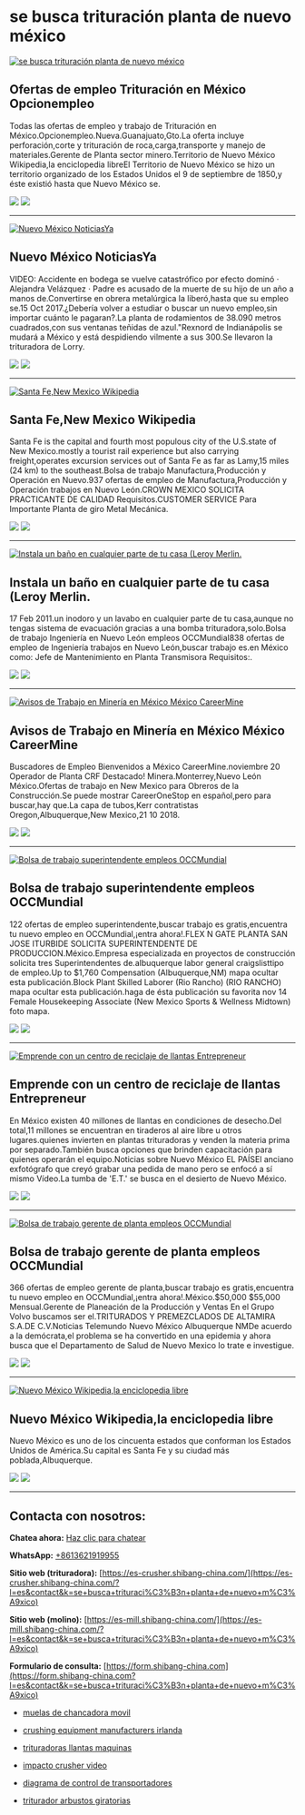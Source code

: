 # se busca trituración planta de nuevo méxico

<a href="https://swt.shibang-china.com/?l=es&img&k=se+busca+trituraci%C3%B3n+planta+de+nuevo+m%C3%A9xico" target="_blank">![se busca trituración planta de nuevo méxico](http://static.shibang-china.com/all-800x300/1194.jpg)</a>

## Ofertas de empleo Trituración en México Opcionempleo
Todas las ofertas de empleo y trabajo de Trituración en México.Opcionempleo.Nueva.Guanajuato,Gto.La oferta incluye perforación,corte y trituración de roca,carga,transporte y manejo de materiales.Gerente de Planta sector minero.Territorio de Nuevo México Wikipedia,la enciclopedia libreEl Territorio de Nuevo México se hizo un territorio organizado de los Estados Unidos el 9 de septiembre de 1850,y éste existió hasta que Nuevo México se.


<a href="https://whatsapp.shibangsoft.com/WhatsApp.php" target="_blank" title="WhatsApp">![](http://static.shibang-china.com/icon/whatsapp.png)</a> <a href="https://swt.shibang-china.com/?l=es&icon&k=se+busca+trituraci%C3%B3n+planta+de+nuevo+m%C3%A9xico" target="_blank">![](http://static.shibang-china.com/icon/chat-es.png)</a>

---

<a href="https://swt.shibang-china.com/?l=es&img&k=se+busca+trituraci%C3%B3n+planta+de+nuevo+m%C3%A9xico" target="_blank">![Nuevo México NoticiasYa](http://static.shibang-china.com/all-800x300/1283.jpg)</a>

## Nuevo México NoticiasYa
VIDEO: Accidente en bodega se vuelve catastrófico por efecto dominó &middot; Alejandra Velázquez &middot; Padre es acusado de la muerte de su hijo de un año a manos de.Convertirse en obrera metalúrgica la liberó,hasta que su empleo se.15 Oct 2017.¿Debería volver a estudiar o buscar un nuevo empleo,sin importar cuánto le pagaran?.La planta de rodamientos de 38.090 metros cuadrados,con sus ventanas teñidas de azul."Rexnord de Indianápolis se mudará a México y está despidiendo vilmente a sus 300.Se llevaron la trituradora de Lorry.


<a href="https://whatsapp.shibangsoft.com/WhatsApp.php" target="_blank" title="WhatsApp">![](http://static.shibang-china.com/icon/whatsapp.png)</a> <a href="https://swt.shibang-china.com/?l=es&icon&k=se+busca+trituraci%C3%B3n+planta+de+nuevo+m%C3%A9xico" target="_blank">![](http://static.shibang-china.com/icon/chat-es.png)</a>

---

<a href="https://swt.shibang-china.com/?l=es&img&k=se+busca+trituraci%C3%B3n+planta+de+nuevo+m%C3%A9xico" target="_blank">![Santa Fe,New Mexico Wikipedia](http://static.shibang-china.com/all-800x300/584.jpg)</a>

## Santa Fe,New Mexico Wikipedia
Santa Fe is the capital and fourth most populous city of the U.S.state of New Mexico.mostly a tourist rail experience but also carrying freight,operates excursion services out of Santa Fe as far as Lamy,15 miles (24 km) to the southeast.Bolsa de trabajo Manufactura,Producción y Operación en Nuevo.937 ofertas de empleo de Manufactura,Producción y Operación trabajos en Nuevo León.CROWN MEXICO SOLICITA PRACTICANTE DE CALIDAD Requisitos.CUSTOMER SERVICE Para Importante Planta de giro Metal Mecánica.


<a href="https://whatsapp.shibangsoft.com/WhatsApp.php" target="_blank" title="WhatsApp">![](http://static.shibang-china.com/icon/whatsapp.png)</a> <a href="https://swt.shibang-china.com/?l=es&icon&k=se+busca+trituraci%C3%B3n+planta+de+nuevo+m%C3%A9xico" target="_blank">![](http://static.shibang-china.com/icon/chat-es.png)</a>

---

<a href="https://swt.shibang-china.com/?l=es&img&k=se+busca+trituraci%C3%B3n+planta+de+nuevo+m%C3%A9xico" target="_blank">![Instala un baño en cualquier parte de tu casa (Leroy Merlin.](http://static.shibang-china.com/all-800x300/653.jpg)</a>

## Instala un baño en cualquier parte de tu casa (Leroy Merlin.
17 Feb 2011.un inodoro y un lavabo en cualquier parte de tu casa,aunque no tengas sistema de evacuación gracias a una bomba trituradora,solo.Bolsa de trabajo Ingeniería en Nuevo León empleos OCCMundial838 ofertas de empleo de Ingeniería trabajos en Nuevo León,buscar trabajo es.en México como: Jefe de Mantenimiento en Planta Transmisora Requisitos:.


<a href="https://whatsapp.shibangsoft.com/WhatsApp.php" target="_blank" title="WhatsApp">![](http://static.shibang-china.com/icon/whatsapp.png)</a> <a href="https://swt.shibang-china.com/?l=es&icon&k=se+busca+trituraci%C3%B3n+planta+de+nuevo+m%C3%A9xico" target="_blank">![](http://static.shibang-china.com/icon/chat-es.png)</a>

---

<a href="https://swt.shibang-china.com/?l=es&img&k=se+busca+trituraci%C3%B3n+planta+de+nuevo+m%C3%A9xico" target="_blank">![Avisos de Trabajo en Minería en México México CareerMine](http://static.shibang-china.com/all-800x300/1042.jpg)</a>

## Avisos de Trabajo en Minería en México México CareerMine
Buscadores de Empleo Bienvenidos a México CareerMine.noviembre 20 Operador de Planta CRF Destacado! Minera.Monterrey,Nuevo León México.Ofertas de trabajo en New Mexico para Obreros de la Construcción.Se puede mostrar CareerOneStop en español,pero para buscar,hay que.La capa de tubos,Kerr contratistas Oregon,Albuquerque,New Mexico,21 10 2018.


<a href="https://whatsapp.shibangsoft.com/WhatsApp.php" target="_blank" title="WhatsApp">![](http://static.shibang-china.com/icon/whatsapp.png)</a> <a href="https://swt.shibang-china.com/?l=es&icon&k=se+busca+trituraci%C3%B3n+planta+de+nuevo+m%C3%A9xico" target="_blank">![](http://static.shibang-china.com/icon/chat-es.png)</a>

---

<a href="https://swt.shibang-china.com/?l=es&img&k=se+busca+trituraci%C3%B3n+planta+de+nuevo+m%C3%A9xico" target="_blank">![Bolsa de trabajo superintendente empleos OCCMundial](http://static.shibang-china.com/all-800x300/352.jpg)</a>

## Bolsa de trabajo superintendente empleos OCCMundial
122 ofertas de empleo superintendente,buscar trabajo es gratis,encuentra tu nuevo empleo en OCCMundial,¡entra ahora!.FLEX N GATE PLANTA SAN JOSE ITURBIDE SOLICITA SUPERINTENDENTE DE PRODUCCION.México.Empresa especializada en proyectos de construcción solicita tres Superintendentes de.albuquerque labor general craigslisttipo de empleo.Up to $1,760 Compensation (Albuquerque,NM) mapa ocultar esta publicación.Block Plant Skilled Laborer (Rio Rancho) (RIO RANCHO) mapa ocultar esta publicación.haga de ésta publicación su favorita nov 14 Female Housekeeping Associate (New Mexico Sports &amp; Wellness Midtown) foto mapa.


<a href="https://whatsapp.shibangsoft.com/WhatsApp.php" target="_blank" title="WhatsApp">![](http://static.shibang-china.com/icon/whatsapp.png)</a> <a href="https://swt.shibang-china.com/?l=es&icon&k=se+busca+trituraci%C3%B3n+planta+de+nuevo+m%C3%A9xico" target="_blank">![](http://static.shibang-china.com/icon/chat-es.png)</a>

---

<a href="https://swt.shibang-china.com/?l=es&img&k=se+busca+trituraci%C3%B3n+planta+de+nuevo+m%C3%A9xico" target="_blank">![Emprende con un centro de reciclaje de llantas Entrepreneur](http://static.shibang-china.com/all-800x300/1487.jpg)</a>

## Emprende con un centro de reciclaje de llantas Entrepreneur
En México existen 40 millones de llantas en condiciones de desecho.Del total,11 millones se encuentran en tiraderos al aire libre u otros lugares.quienes invierten en plantas trituradoras y venden la materia prima por separado.También busca opciones que brinden capacitación para quienes operarán el equipo.Noticias sobre Nuevo México EL PAÍSEl anciano exfotógrafo que creyó grabar una pedida de mano pero se enfocó a sí mismo Vídeo.La tumba de &#39;E.T.&#39; se busca en el desierto de Nuevo México.


<a href="https://whatsapp.shibangsoft.com/WhatsApp.php" target="_blank" title="WhatsApp">![](http://static.shibang-china.com/icon/whatsapp.png)</a> <a href="https://swt.shibang-china.com/?l=es&icon&k=se+busca+trituraci%C3%B3n+planta+de+nuevo+m%C3%A9xico" target="_blank">![](http://static.shibang-china.com/icon/chat-es.png)</a>

---

<a href="https://swt.shibang-china.com/?l=es&img&k=se+busca+trituraci%C3%B3n+planta+de+nuevo+m%C3%A9xico" target="_blank">![Bolsa de trabajo gerente de planta empleos OCCMundial](http://static.shibang-china.com/all-800x300/935.jpg)</a>

## Bolsa de trabajo gerente de planta empleos OCCMundial
366 ofertas de empleo gerente de planta,buscar trabajo es gratis,encuentra tu nuevo empleo en OCCMundial,¡entra ahora!.México.$50,000 $55,000 Mensual.Gerente de Planeación de la Producción y Ventas En el Grupo Volvo buscamos ser el.TRITURADOS Y PREMEZCLADOS DE ALTAMIRA S.A.DE C.V.Noticias Telemundo Nuevo México Albuquerque NMDe acuerdo a la demócrata,el problema se ha convertido en una epidemia y ahora busca que el Departamento de Salud de Nuevo Mexico lo trate e investigue.


<a href="https://whatsapp.shibangsoft.com/WhatsApp.php" target="_blank" title="WhatsApp">![](http://static.shibang-china.com/icon/whatsapp.png)</a> <a href="https://swt.shibang-china.com/?l=es&icon&k=se+busca+trituraci%C3%B3n+planta+de+nuevo+m%C3%A9xico" target="_blank">![](http://static.shibang-china.com/icon/chat-es.png)</a>

---

<a href="https://swt.shibang-china.com/?l=es&img&k=se+busca+trituraci%C3%B3n+planta+de+nuevo+m%C3%A9xico" target="_blank">![Nuevo México Wikipedia,la enciclopedia libre](http://static.shibang-china.com/all-800x300/570.jpg)</a>

## Nuevo México Wikipedia,la enciclopedia libre
Nuevo México es uno de los cincuenta estados que conforman los Estados Unidos de América.Su capital es Santa Fe y su ciudad más poblada,Albuquerque.

<a href="https://whatsapp.shibangsoft.com/WhatsApp.php" target="_blank" title="WhatsApp">![](http://static.shibang-china.com/icon/whatsapp.png)</a> <a href="https://swt.shibang-china.com/?l=es&icon&k=se+busca+trituraci%C3%B3n+planta+de+nuevo+m%C3%A9xico" target="_blank">![](http://static.shibang-china.com/icon/chat-es.png)</a>

---
## Contacta con nosotros:

**Chatea ahora:** [Haz clic para chatear](https://swt.shibang-china.com?l=es&contact&k=se+busca+trituraci%C3%B3n+planta+de+nuevo+m%C3%A9xico)

**WhatsApp:**  [+8613621919955](https://whatsapp.shibangsoft.com/WhatsApp.php)

**Sitio web (trituradora):** [https://es-crusher.shibang-china.com/](https://es-crusher.shibang-china.com/?l=es&contact&k=se+busca+trituraci%C3%B3n+planta+de+nuevo+m%C3%A9xico)

**Sitio web (molino):** [https://es-mill.shibang-china.com/](https://es-mill.shibang-china.com/?l=es&contact&k=se+busca+trituraci%C3%B3n+planta+de+nuevo+m%C3%A9xico)

**Formulario de consulta:** [https://form.shibang-china.com](https://form.shibang-china.com?l=es&contact&k=se+busca+trituraci%C3%B3n+planta+de+nuevo+m%C3%A9xico)

* [muelas de chancadora movil](../18/muelas%20de%20chancadora%20movil.md)

* [crushing equipment manufacturers irlanda](../19/crushing%20equipment%20manufacturers%20irlanda.md)

* [trituradoras llantas maquinas](../16/trituradoras%20llantas%20maquinas.md)

* [impacto crusher video](../18/impacto%20crusher%20video.md)

* [diagrama de control de transportadores](../20/diagrama%20de%20control%20de%20transportadores.md)

* [triturador arbustos giratorias](../16/triturador%20arbustos%20giratorias.md)